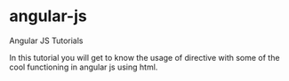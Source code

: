 # angular-js
Angular JS Tutorials

In this tutorial you will get to know the usage of directive with some of the cool functioning in angular js using html.
